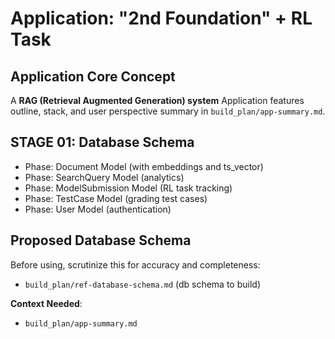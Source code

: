 # Application: "2nd Foundation" + RL Task

## Application Core Concept
A **RAG (Retrieval Augmented Generation) system**
Application features outline, stack, and user perspective summary in `build_plan/app-summary.md`.

## STAGE 01: Database Schema
- Phase: Document Model (with embeddings and ts_vector)
- Phase: SearchQuery Model (analytics)
- Phase: ModelSubmission Model (RL task tracking)
- Phase: TestCase Model (grading test cases)
- Phase: User Model (authentication)

## Proposed Database Schema
Before using, scrutinize this for accuracy and completeness:
- `build_plan/ref-database-schema.md` (db schema to build)

**Context Needed**: 
 - `build_plan/app-summary.md`
 
